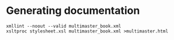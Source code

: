 # Generating documentation
```
xmllint --noout --valid multimaster_book.xml
xsltproc stylesheet.xsl multimaster_book.xml >multimaster.html
```
